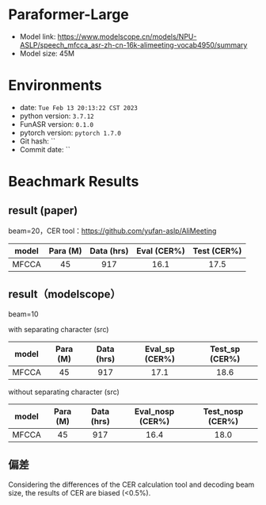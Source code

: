 # Paraformer-Large
- Model link: <https://www.modelscope.cn/models/NPU-ASLP/speech_mfcca_asr-zh-cn-16k-alimeeting-vocab4950/summary>
- Model size: 45M

# Environments
- date: `Tue Feb 13 20:13:22 CST 2023`
- python version: `3.7.12`
- FunASR version: `0.1.0`
- pytorch version: `pytorch 1.7.0`
- Git hash: ``
- Commit date: ``

# Beachmark Results

## result (paper)
beam=20，CER tool：https://github.com/yufan-aslp/AliMeeting 

|        model        | Para (M) | Data (hrs) | Eval (CER%) | Test (CER%) |
|:-------------------:|:---------:|:---------:|:---------:| :---------:|
| MFCCA | 45   |   917  |   16.1   | 17.5   |

## result（modelscope）

beam=10

with separating character (src)

|        model        | Para (M) | Data (hrs) | Eval_sp (CER%) | Test_sp (CER%) | 
|:-------------------:|:---------:|:---------:|:---------:| :---------:|
| MFCCA | 45   |   917  |   17.1   | 18.6   |

without separating character (src)

|        model        | Para (M) | Data (hrs) | Eval_nosp (CER%) | Test_nosp (CER%) | 
|:-------------------:|:---------:|:---------:|:---------:| :---------:|
| MFCCA | 45   |   917  |   16.4   | 18.0   |

## 偏差

Considering the differences of the CER calculation tool and decoding beam size, the results of CER are biased (<0.5%).